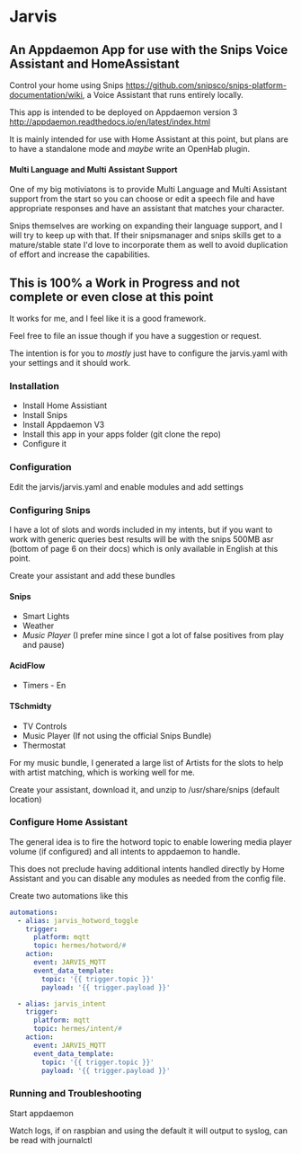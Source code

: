 # Jarvis 
##  An Appdaemon App for use with the Snips Voice Assistant and HomeAssistant

Control your home using Snips <https://github.com/snipsco/snips-platform-documentation/wiki>, 
a Voice Assistant that runs entirely locally.

This app is intended to be deployed on Appdaemon version 3 <http://appdaemon.readthedocs.io/en/latest/index.html>

It is mainly intended for use with Home Assistant at this point, but plans are to have a standalone mode and 
*maybe* write an OpenHab plugin.

#### Multi Language and Multi Assistant Support
One of my big motiviatons is to provide Multi Language and Multi Assistant support from the start so you can 
choose or edit a speech file and have appropriate responses and have an assistant that matches your character. 

Snips themselves are working on expanding their language support, and I will try to keep up with that. If their
snipsmanager and snips skills get to a mature/stable state I'd love to incorporate them as well to avoid duplication
of effort and increase the capabilities.

## This is 100% a Work in Progress and not complete or even close at this point
It works for me, and I feel like it is a good framework.

Feel free to file an issue though if you have a suggestion or request.

The intention is for you to *mostly* just have to configure the jarvis.yaml with your settings and it 
should work.

### Installation

- Install Home Assistiant
- Install Snips
- Install Appdaemon V3
- Install this app in your apps folder (git clone the repo)
- Configure it

### Configuration

Edit the jarvis/jarvis.yaml and enable modules and add settings

###  Configuring Snips

I have a lot of slots and words included in my intents, but if you want to work with generic queries
best results will be with the snips 500MB asr (bottom of page 6 on their docs) which is only available
in English at this point.

Create your assistant and add these bundles

#### Snips
- Smart Lights
- Weather
- *Music Player* (I prefer mine since I got a lot of false positives from play and pause)

#### AcidFlow
- Timers - En

#### TSchmidty
- TV Controls
- Music Player (If not using the official Snips Bundle)
- Thermostat

For my music bundle, I generated a large list of Artists for the slots to help with artist matching, which
is working well for me.

Create your assistant, download it, and unzip to /usr/share/snips (default location)

### Configure Home Assistant

The general idea is to fire the hotword topic to enable lowering media player volume (if configured)
and all intents to appdaemon to handle.

This does not preclude having additional intents handled directly by Home Assistant and you can disable
any modules as needed from the config file.

Create two automations like this

```yaml
automations:
  - alias: jarvis_hotword_toggle
    trigger:
      platform: mqtt
      topic: hermes/hotword/#
    action:
      event: JARVIS_MQTT
      event_data_template:
        topic: '{{ trigger.topic }}'
        payload: '{{ trigger.payload }}'

  - alias: jarvis_intent
    trigger:
      platform: mqtt
      topic: hermes/intent/#
    action:
      event: JARVIS_MQTT
      event_data_template:
        topic: '{{ trigger.topic }}'
        payload: '{{ trigger.payload }}'
```

### Running and Troubleshooting

Start appdaemon

Watch logs, if on raspbian and using the default it will output to syslog, can be read with journalctl
